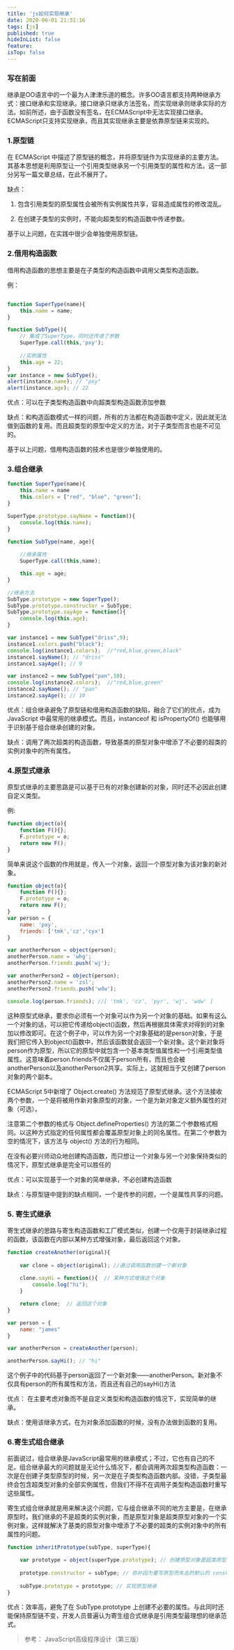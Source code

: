 ```yaml
---
title: 'js如何实现继承'
date: 2020-06-01 21:51:16
tags: [js]
published: true
hideInList: false
feature: 
isTop: false
---
```

### 写在前面
继承是OO语言中的一个最为人津津乐道的概念。许多OO语言都支持两种继承方式：接口继承和实现继承。接口继承只继承方法签名，而实现继承则继承实际的方法。如前所述，由于函数没有签名，在ECMAScript中无法实现接口继承。ECMAScript只支持实现继承，而且其实现继承主要是依靠原型链来实现的。

### 1.原型链
在 ECMAScript 中描述了原型链的概念，并将原型链作为实现继承的主要方法。其基本思想是利用原型让一个引用类型继承另一个引用类型的属性和方法。这一部分另写一篇文章总结，在此不展开了。

缺点：

1. 包含引用类型的原型属性会被所有实例属性共享，容易造成属性的修改混乱。

2. 在创建子类型的实例时，不能向超类型的构造函数中传递参数。

基于以上问题，在实践中很少会单独使用原型链。

### 2.借用构造函数

借用构造函数的思想主要是在子类型的构造函数中调用父类型构造函数。

例：

```js

function SuperType(name){
    this.name = name;
}

function SubType(){
    // 集成了SuperType，同时还传递了参数
    SuperType.call(this,'pxy');
    
    //实例属性
    this.age = 22;
}
var instance = new SubType();
alert(instance.name); // "pxy"
alert(instance.age); // 22

```

优点：可以在子类型构造函数中向超类型构造函数添加参数

缺点：和构造函数模式一样的问题，所有的方法都在构造函数中定义，因此就无法做到函数的复用。而且超类型的原型中定义的方法，对于子类型而言也是不可见的。

基于以上问题，借用构造函数的技术也是很少单独使用的。

### 3.组合继承

```js
function SuperType(name){
    this.name = name
    this.colors = ["red", "blue", "green"];
}

SuperType.prototype.sayName = function(){
    console.log(this.name);
}

function SubType(name, age){
    
    //继承属性
    SuperType.call(this,name);

    this.age = age;
}

//继承方法
SubType.prototype = new SuperType();
SubType.prototype.constructor = SubType;
SubType.prototype.sayAge = function(){
    console.log(this.age);
}

var instance1 = new SubType("driss",9);
instance1.colors.push("black");
console.log(instance1.colors);  //"red,blue,green,black"
instance1.sayName(); // "driss"
instance1.sayAge(); // 9

var instance2 = new SubType("pan",10);
console.log(instance2.colors);  //"red,blue,green"
instance2.sayName(); // "pan"
instance2.sayAge(); // 10
```

优点：组合继承避免了原型链和借用构造函数的缺陷，融合了它们的优点，成为 JavaScript 中最常用的继承模式。而且，instanceof 和 isPropertyOf() 也能够用于识别基于组合继承创建的对象。

缺点：调用了两次超类的构造函数，导致基类的原型对象中增添了不必要的超类的实例对象中的所有属性。

### 4.原型式继承

原型式继承的主要思路是可以基于已有的对象创建新的对象，同时还不必因此创建自定义类型。

例:


```js
function object(o){
    function F(){};
    F.prototype = o;
    return new F();
}
```

简单来说这个函数的作用就是，传入一个对象，返回一个原型对象为该对象的新对象。

```js
function object(o){
    function F(){};
    F.prototype = o;
    return new F();
}
var person = {
    name: 'pxy',
    friends: ['tmk','cz','cyx']
}

var anotherPerson = object(person);
anotherPerson.name = 'whg';
anotherPerson.friends.push('wj');

var anotherPerson2 = object(person);
anotherPerson2.name = 'zsl';
anotherPerson2.friends.push('wdw');

console.log(person.friends); //[ 'tmk', 'cz', 'pyr', 'wj', 'wdw' ]

```

这种原型式继承，要求你必须有一个对象可以作为另一个对象的基础。如果有这么一个对象的话，可以把它传递给object()函数，然后再根据具体需求对得到的对象加以修改即可。在这个例子中，可以作为另一个对象基础的是person对象，于是我们把它传入到object()函数中，然后该函数就会返回一个新对象。这个新对象将person作为原型，所以它的原型中就包含一个基本类型值属性和一个引用类型值属性。这意味着person.friends不仅属于person所有，而且也会被anotherPerson以及anotherPerson2共享。实际上，这就相当于又创建了person对象的两个副本。

ECMAScript 5中新增了 Object.create() 方法规范了原型式继承。这个方法接收两个参数，一个是将被用作新对象原型的对象，一个是为新对象定义额外属性的对象（可选）。

注意第二个参数的格式与 Object.defineProperties() 方法的第二个参数格式相同。以这种方式指定的任何属性都会覆盖原型对象上的同名属性。在第二个参数为空的情况下，该方法与 object() 方法的行为相同。

在没有必要兴师动众地创建构造函数，而只想让一个对象与另一个对象保持类似的情况下，原型式继承是完全可以胜任的

优点：可以实现基于一个对象的简单继承，不必创建构造函数

缺点：与原型链中提到的缺点相同，一个是传参的问题，一个是属性共享的问题。

### 5. 寄生式继承

寄生式继承的思路与寄生构造函数和工厂模式类似，创建一个仅用于封装继承过程的函数，该函数在内部以某种方式增强对象，最后返回这个对象。

```js
function createAnother(original){
    
    var clone = object(original); //通过调用函数创建一个新对象
    
    clone.sayHi = function(){  // 某种方式增强这个对象
        console.log("hi");
    }

    return clone;  // 返回这个对象
}

var person = {
    name: "james"
}

var anotherPerson = createAnother(person);

anotherPerson.sayHi(); // "hi"

```
这个例子中的代码基于person返回了一个新对象——anotherPerson。新对象不仅具有person的所有属性和方法，而且还有自己的sayHi()方法

优点： 在主要考虑对象而不是自定义类型和构造函数的情况下，实现简单的继承。

缺点：使用该继承方式，在为对象添加函数的时候，没有办法做到函数的复用。

### 6.寄生式组合继承

前面说过，组合继承是JavaScript最常用的继承模式；不过，它也有自己的不足。组合继承最大的问题就是无论什么情况下，都会调用两次超类型构造函数：一次是在创建子类型原型的时候，另一次是在子类型构造函数内部。没错，子类型最终会包含超类型对象的全部实例属性，但我们不得不在调用子类型构造函数时重写这些属性。

寄生式组合继承就是用来解决这个问题，它与组合继承不同的地方主要是，在继承原型时，我们继承的不是超类的实例对象，而是原型对象是超类原型对象的一个实例对象，这样就解决了基类的原型对象中增添了不必要的超类的实例对象中的所有属性的问题。

```js
function inheritPrototype(subType, superType){

    var prototype = object(superType.prototype); // 创建原型对象是超类原型对象的一个实例对象
  
    prototype.constructor = subType; // 弥补因为重写原型而失去的默认的 constructor 属性。
 
    subType.prototype = prototype; // 实现原型继承
}
```

优点：效率高，避免了在 SubType.prototype 上创建不必要的属性。与此同时还能保持原型链不变，开发人员普遍认为寄生组合式继承是引用类型最理想的继承范式。

> 参考：
JavaScript高级程序设计（第三版）
